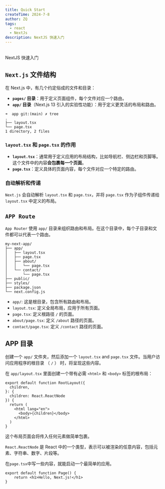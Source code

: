 ```yaml
---
title: Quick Start
createTime: 2024-7-8
author: ZQ
tags:
  - react
  - NextJs
description: NextJS 快速入门
---
```

<br> NextJS 快速入门
<!-- more -->

## `Next.js` 文件结构

在 Next.js 中，有几个约定俗成的文件和目录：

- **`pages/` 目录**：用于定义页面组件，每个文件对应一个路由。
- **`app/` 目录**（Next.js 13 引入的实验性功能）：用于定义更灵活的布局和路由。

```shell
➜  app git:(main) ✗ tree
.
├── layout.tsx
└── page.tsx
1 directory, 2 files
```

### `layout.tsx` 和 `page.tsx` 的作用

- **`layout.tsx`**：通常用于定义应用的布局结构，比如导航栏、侧边栏和页脚等。这个文件中的内容**会包裹每一个页面**。
- **`page.tsx`**：定义具体的页面内容，每个文件对应一个特定的路由。

### 自动解析和传递

`Next.js` 会自动解析 `layout.tsx` 和 `page.tsx`，并将 `page.tsx` 作为子组件传递给 `layout.tsx` 中定义的布局。

## `APP Route`

`App Router` 使用 `app/` 目录来组织路由和布局。在这个目录中，每个子目录和文件都可以代表一个路由。

```shell
my-next-app/
├── app/
│   ├── layout.tsx
│   ├── page.tsx
│   ├── about/
│   │   └── page.tsx
│   └── contact/
│       └── page.tsx
├── public/
├── styles/
├── package.json
└── next.config.js

```

- `app/`: 这是根目录，包含所有路由和布局。
- `layout.tsx`: 定义全局布局，应用于所有页面。
- `page.tsx`: 定义根路径 `/` 的页面。
- `about/page.tsx`: 定义 `/about` 路径的页面。
- `contact/page.tsx`: 定义 `/contact` 路径的页面。

## APP 目录

创建一个 `app/` 文件夹，然后添加一个 `layout.tsx` and `page.tsx` 文件。当用户访问应用程序的根目录 （ `/` ） 时，将呈现这些内容。

在 `app/layout.tsx` 里面创建一个带有必需 `<html>` 和 `<body>` 标签的根布局：

```tsx
export default function RootLayout({
  children,
}: {
  children: React.ReactNode
}) {
  return (
    <html lang="en">
      <body>{children}</body>
    </html>
  )
}
```

这个布局页面会将传入任何元素做简单包裹。

`React.ReactNode` 是 React 中的一个类型，表示可以被渲染的任意内容，包括元素、字符串、数字、片段等。

在`page.tsx`中写一些内容，就能启动一个最简单的应用。

```tsx
export default function Page() {
	return <h1>Hello, Next.js!</h1>
}
```
